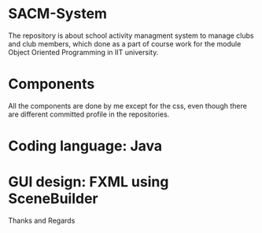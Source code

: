 # SACM-System
The repository is about school activity managment system to manage clubs and club members, which done as a part of course work for the module Object Oriented Programming in IIT university.

# Components
All the components are done by me except for the css, even though there are different committed profile in the repositories.

# Coding language: Java
# GUI design: FXML using SceneBuilder

Thanks and Regards

